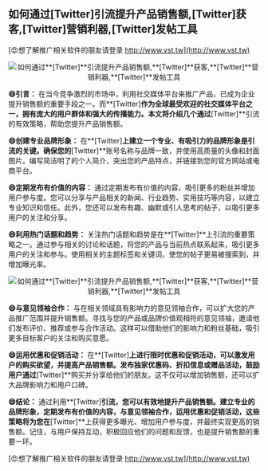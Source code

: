 ## **如何通过**[Twitter]**引流提升产品销售额,**[Twitter]**获客,**[Twitter]**营销利器,**[Twitter]**发帖工具**

[😍想了解推广相关软件的朋友请登录 http://www.vst.tw](http://www.vst.tw)

 <center><img src="https://vst.tw/MP4/tuiguang/png/3.png" alt="如何通过**[Twitter]**引流提升产品销售额,**[Twitter]**获客,**[Twitter]**营销利器,**[Twitter]**发帖工具"></center>

**😄引言：**
在当今竞争激烈的市场中，利用社交媒体平台来推广产品，已成为企业提升销售额的重要手段之一。而**[Twitter]**作为全球最受欢迎的社交媒体平台之一，拥有庞大的用户群体和强大的传播能力。本文将介绍几个通过**[Twitter]**引流的有效策略，帮助您提升产品销售额。

**😄创建专业品牌形象：**
在**[Twitter]**上建立一个专业、有吸引力的品牌形象是引流的关键。确保您的**[Twitter]**账号名称与品牌一致，并使用高质量的头像和封面图片。编写简洁明了的个人简介，突出您的产品特点，并链接到您的官方网站或电商平台。

**😄定期发布有价值的内容：**
通过定期发布有价值的内容，吸引更多的粉丝并增加用户参与度。您可以分享与产品相关的新闻、行业趋势、实用技巧等内容，以建立专业知识和信任。此外，您还可以发布有趣、幽默或引人思考的帖子，以吸引更多用户的关注和分享。

**😄利用热门话题和趋势：**
关注热门话题和趋势是在**[Twitter]**上引流的重要策略之一。通过参与相关的讨论和话题，将您的产品与当前热点联系起来，吸引更多用户的关注和参与。使用相关的主题标签和关键词，使您的帖子更易被搜索到，并增加曝光率。

 <center><img src="https://vst.tw/MP4/tuiguang/png/2.png" alt="如何通过**[Twitter]**引流提升产品销售额,**[Twitter]**获客,**[Twitter]**营销利器,**[Twitter]**发帖工具"></center>

**😄与意见领袖合作：**
与在相关领域具有影响力的意见领袖合作，可以扩大您的产品推广范围并提升销售额。寻找与您的产品或品牌价值观相符的意见领袖，邀请他们发布评价、推荐或参与合作活动。这样可以借助他们的影响力和粉丝基础，吸引更多目标客户的关注和购买意愿。

**😄运用优惠和促销活动：**
在**[Twitter]**上进行限时优惠和促销活动，可以激发用户的购买欲望，并提高产品销售额。发布独家优惠码、折扣信息或赠品活动，鼓励用户通过**[Twitter]**购买并分享给他们的朋友。这不仅可以增加销售额，还可以扩大品牌影响力和用户口碑。

**😄结论：**
通过利用**[Twitter]**引流，您可以有效地提升产品销售额。建立专业的品牌形象，定期发布有价值的内容，与意见领袖合作，运用优惠和促销活动，这些策略将为您在**[Twitter]**上获得更多曝光、增加用户参与度，并最终实现更高的销售额。记住，与用户保持互动，积极回应他们的问题和反馈，也是提升销售额的重要一环。

[😍想了解推广相关软件的朋友请登录 http://www.vst.tw](http://www.vst.tw)




